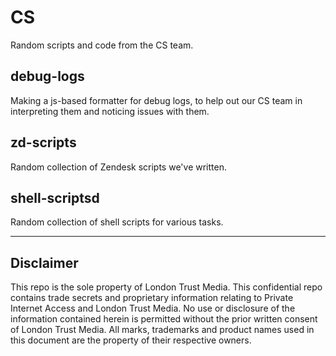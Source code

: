# CS

Random scripts and code from the CS team.

## debug-logs

Making a js-based formatter for debug logs, to help out our CS team in interpreting them
and noticing issues with them.

## zd-scripts

Random collection of Zendesk scripts we've written.

## shell-scriptsd

Random collection of shell scripts for various tasks.

---

## Disclaimer

This repo is the sole property of London Trust Media. This confidential repo contains
trade secrets and proprietary information relating to Private Internet Access and
London Trust Media. No use or disclosure of the information contained herein is permitted
without the prior written consent of London Trust Media. All marks, trademarks and
product names used in this document are the property of their respective owners.
